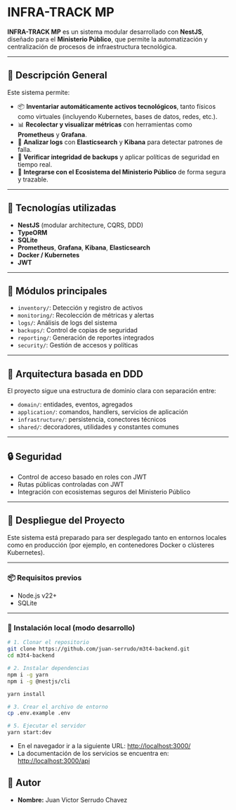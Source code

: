 
# INFRA-TRACK MP

**INFRA-TRACK MP** es un sistema modular desarrollado con **NestJS**, diseñado para el **Ministerio Público**, que permite la automatización y centralización de procesos de infraestructura tecnológica.

---

## 🚀 Descripción General

Este sistema permite:

- 📦 **Inventariar automáticamente activos tecnológicos**, tanto físicos como virtuales (incluyendo Kubernetes, bases de datos, redes, etc.).
- 📊 **Recolectar y visualizar métricas** con herramientas como **Prometheus** y **Grafana**.
- 🧠 **Analizar logs** con **Elasticsearch** y **Kibana** para detectar patrones de falla.
- 🔐 **Verificar integridad de backups** y aplicar políticas de seguridad en tiempo real.
- 🔄 **Integrarse con el Ecosistema del Ministerio Público** de forma segura y trazable.

---

## 🧱 Tecnologías utilizadas

- **NestJS** (modular architecture, CQRS, DDD)
- **TypeORM**
- **SQLite**
- **Prometheus**, **Grafana**, **Kibana**, **Elasticsearch**
- **Docker / Kubernetes**
- **JWT**

---

## 📁 Módulos principales

- `inventory/`: Detección y registro de activos
- `monitoring/`: Recolección de métricas y alertas
- `logs/`: Análisis de logs del sistema
- `backups/`: Control de copias de seguridad
- `reporting/`: Generación de reportes integrados
- `security/`: Gestión de accesos y políticas

---

## 🧠 Arquitectura basada en DDD

El proyecto sigue una estructura de dominio clara con separación entre:

- `domain/`: entidades, eventos, agregados
- `application/`: comandos, handlers, servicios de aplicación
- `infrastructure/`: persistencia, conectores técnicos
- `shared/`: decoradores, utilidades y constantes comunes

---

## 🔒 Seguridad

- Control de acceso basado en roles con JWT
- Rutas públicas controladas con JWT
- Integración con ecosistemas seguros del Ministerio Público

---

## 🚀 Despliegue del Proyecto

Este sistema está preparado para ser desplegado tanto en entornos locales como en producción (por ejemplo, en contenedores Docker o clústeres Kubernetes).

---

### 📦 Requisitos previos

- Node.js v22+
- SQLite

---

### 🔧 Instalación local (modo desarrollo)

```bash
# 1. Clonar el repositorio
git clone https://github.com/juan-serrudo/m3t4-backend.git
cd m3t4-backend

# 2. Instalar dependencias
npm i -g yarn
npm i -g @nestjs/cli

yarn install

# 3. Crear el archivo de entorno
cp .env.example .env

# 5. Ejecutar el servidor
yarn start:dev
```


- En el navegador ir a la siguiente URL: [http://localhost:3000/](http://localhost:3000/)
- La documentación de los servicios se encuentra en: [http://localhost:3000/api](http://localhost:3000/api)

## 👥 Autor

- **Nombre:** Juan Victor Serrudo Chavez
